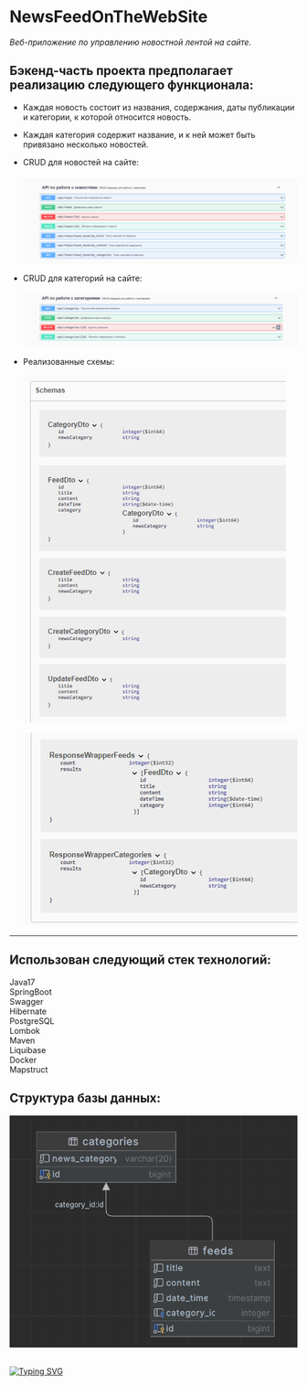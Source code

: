 # NewsFeedOnTheWebSite

*Веб-приложение по управлению новостной лентой на сайте.*

## Бэкенд-часть проекта предполагает реализацию следующего функционала: ##

- Каждая новость состоит из названия, содержания, даты публикации и категории, к которой относится новость.
- Каждая категория содержит название, и к ней может быть привязано несколько новостей.
- CRUD для новостей на сайте:
  
  ![2023-06-27_22-09-29](https://github.com/AlekseyPetkun/NewsFeedOnTheWebSite/blob/master/2023-08-13_00-25-23.png)

- CRUD для категорий на сайте:

  ![2023-06-27_22-09-29](https://github.com/AlekseyPetkun/NewsFeedOnTheWebSite/blob/master/2023-08-13_00-25-51.png)
  
- Реализованные схемы:

  ![2023-06-27_22-09-29](https://github.com/AlekseyPetkun/NewsFeedOnTheWebSite/blob/master/2023-08-19_19-27-02.png)

  ![2023-06-27_22-09-29](https://github.com/AlekseyPetkun/NewsFeedOnTheWebSite/blob/master/2023-08-17_11-47-14.png)

---

 ## Использован следующий стек технологий: ##
  
Java17\
SpringBoot\
Swagger\
Hibernate\
PostgreSQL\
Lombok\
Maven\
Liquibase\
Docker\
Mapstruct


  ## Структура базы данных: ##
  
![2023-06-27_22-09-29](https://github.com/AlekseyPetkun/NewsFeedOnTheWebSite/blob/master/2023-08-13_00-50-09.png)

##

[![Typing SVG](https://readme-typing-svg.herokuapp.com?color=%2336BCF7&lines=thank+you+for+your+attention)](https://git.io/typing-svg)

